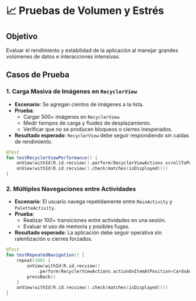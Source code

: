 
# 📈 Pruebas de Volumen y Estrés

## Objetivo
Evaluar el rendimiento y estabilidad de la aplicación al manejar grandes volúmenes de datos e interacciones intensivas.

## Casos de Prueba
### 1. Carga Masiva de Imágenes en `RecyclerView`
- **Escenario**: Se agregan cientos de imágenes a la lista.
- **Prueba**:
  - Cargar 500+ imágenes en `RecyclerView`.
  - Medir tiempos de carga y fluidez de desplazamiento.
  - Verificar que no se producen bloqueos o cierres inesperados.
- **Resultado esperado**: `RecyclerView` debe seguir respondiendo sin caídas de rendimiento.
```kotlin
@Test
fun testRecyclerViewPerformance() {
    onView(withId(R.id.recview)).perform(RecyclerViewActions.scrollToPosition<CardsAdapter.ViewHolder>(499))
    onView(withId(R.id.recview)).check(matches(isDisplayed()))
}
```

### 2. Múltiples Navegaciones entre Actividades
- **Escenario**: El usuario navega repetidamente entre `MainActivity` y `PaletteActivity`.
- **Prueba**:
  - Realizar 100+ transiciones entre actividades en una sesión.
  - Evaluar el uso de memoria y posibles fugas.
- **Resultado esperado**: La aplicación debe seguir operativa sin ralentización o cierres forzados.
```kotlin
@Test
fun testRepeatedNavigation() {
    repeat(100) {
        onView(withId(R.id.recview))
            .perform(RecyclerViewActions.actionOnItemAtPosition<CardsAdapter.ViewHolder>(0, click()))
        pressBack()
    }
    onView(withId(R.id.recview)).check(matches(isDisplayed()))
}
```
